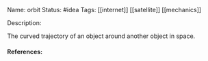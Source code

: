 Name: orbit
Status: #idea
Tags: [[internet]] [[satellite]] [[mechanics]]

Description:

The curved trajectory of an object around another object in space.

#### References:
